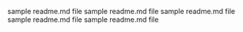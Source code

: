 sample readme.md file
sample readme.md file
sample readme.md file
sample readme.md file
sample readme.md file




